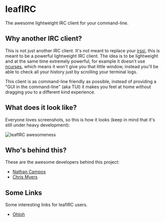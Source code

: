 # leafIRC

The awesome lightweight IRC client for your command-line.


## Why another IRC client?

This is not just another IRC client. It's not meant to replace your [irssi](http://www.irssi.org/), this is meant to be a powerful lightweight IRC client. The idea is to be lightweight and at the same time extremely powerful, for example it doesn't use [ncurses](http://www.gnu.org/software/ncurses/), which means it won't give you that little window, instead you'll be able to check all your history just by scrolling your terminal logs.

This client is as command-line friendly as possible, instead of providing a "GUI in the command-line" (aka TUI) it makes you feel at home without dragging you to a different kind experience.


## What does it look like?

Everyone loves screenshots, so this is how it looks (keep in mind that it's still under heavy development):

![leafIRC awesomeness](http://f.cl.ly/items/1z1R0x2X133C3h0r122j/Screen%20Shot%202013-01-17%20at%2011.14.38%20PM.png)


## Who's behind this?

These are the awesome developers behind this project:

  * [Nathan Campos](http://about.me/nathanpc)
  * [Chris Myers](vividexstance@hotmail.com)


## Some Links

Some interesting links for leafIRC users.

  * [Ohloh](https://www.ohloh.net/p/leafIRC)
